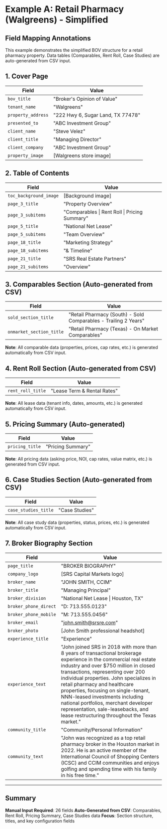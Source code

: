 # Example A: Retail Pharmacy (Walgreens) - Simplified

## Field Mapping Annotations
This example demonstrates the simplified BOV structure for a retail pharmacy property. Data tables (Comparables, Rent Roll, Case Studies) are auto-generated from CSV input.

## 1. Cover Page
| Field | Value |
|-------|-------|
| `bov_title` | "Broker's Opinion of Value" |
| `tenant_name` | "Walgreens" |
| `property_address` | "222 Hwy 6, Sugar Land, TX 77478" |
| `presented_to` | "ABC Investment Group" |
| `client_name` | "Steve Velez" |
| `client_title` | "Managing Director" |
| `client_company` | "ABC Investment Group" |
| `property_image` | [Walgreens store image] |

## 2. Table of Contents
| Field | Value |
|-------|-------|
| `toc_background_image` | [Background image] |
| `page_3_title` | "Property Overview" |
| `page_3_subitems` | "Comparables \| Rent Roll \| Pricing Summary" |
| `page_5_title` | "National Net Lease" |
| `page_5_subitems` | "Team Overview" |
| `page_18_title` | "Marketing Strategy" |
| `page_18_subitems` | "& Timeline" |
| `page_21_title` | "SRS Real Estate Partners" |
| `page_21_subitems` | "Overview" |

## 3. Comparables Section (Auto-generated from CSV)
| Field | Value |
|-------|-------|
| `sold_section_title` | "Retail Pharmacy (South) - Sold Comparables - Trailing 2 Years" |
| `onmarket_section_title` | "Retail Pharmacy (Texas) - On Market Comparables" |

**Note**: All comparable data (properties, prices, cap rates, etc.) is generated automatically from CSV input.

## 4. Rent Roll Section (Auto-generated from CSV)
| Field | Value |
|-------|-------|
| `rent_roll_title` | "Lease Term & Rental Rates" |

**Note**: All lease data (tenant info, dates, amounts, etc.) is generated automatically from CSV input.

## 5. Pricing Summary (Auto-generated)
| Field | Value |
|-------|-------|
| `pricing_title` | "Pricing Summary" |

**Note**: All pricing data (asking price, NOI, cap rates, value matrix, etc.) is generated from CSV input.

## 6. Case Studies Section (Auto-generated from CSV)
| Field | Value |
|-------|-------|
| `case_studies_title` | "Case Studies" |

**Note**: All case study data (properties, status, prices, etc.) is generated automatically from CSV input.

## 7. Broker Biography Section
| Field | Value |
|-------|-------|
| `page_title` | "BROKER BIOGRAPHY" |
| `company_logo` | [SRS Capital Markets logo] |
| `broker_name` | "JOHN SMITH, CCIM" |
| `broker_title` | "Managing Principal" |
| `broker_division` | "National Net Lease \| Houston, TX" |
| `broker_phone_direct` | "D: 713.555.0123" |
| `broker_phone_mobile` | "M: 713.555.0456" |
| `broker_email` | "john.smith@srsre.com" |
| `broker_photo` | [John Smith professional headshot] |
| `experience_title` | "Experience" |
| `experience_text` | "John joined SRS in 2018 with more than 8 years of transactional brokerage experience in the commercial real estate industry and over $750 million in closed transactions, representing over 200 individual properties. John specializes in retail pharmacy and healthcare properties, focusing on single-tenant, NNN-leased investments including national portfolios, merchant developer representation, sale-leasebacks, and lease restructuring throughout the Texas market." |
| `community_title` | "Community/Personal Information" |
| `community_text` | "John was recognized as a top retail pharmacy broker in the Houston market in 2022. He is an active member of the International Council of Shopping Centers (ICSC) and CCIM communities and enjoys golfing and spending time with his family in his free time." |

---

## Summary

**Manual Input Required**: 26 fields
**Auto-Generated from CSV**: Comparables, Rent Roll, Pricing Summary, Case Studies data
**Focus**: Section structure, titles, and key configuration fields

